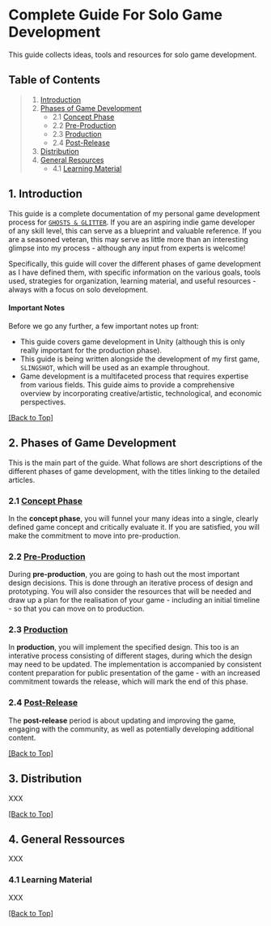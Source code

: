 # Complete Guide For Solo Game Development

This guide collects ideas, tools and resources for solo game development.

<a name="toc"></a>
## Table of Contents

> 1. [Introduction](#introduction)
> 2. [Phases of Game Development](#phases)
>    - 2.1 [Concept Phase](#concept-phase)
>    - 2.2 [Pre-Production](#pre-production)
>    - 2.3 [Production](#production)
>    - 2.4 [Post-Release](#post-release)
> 3. [Distribution](#distribution)
> 4. [General Resources](#gneral-resources)
>    - 4.1 [Learning Material](#learning-material)

<a name="introduction"></a>
## 1. Introduction

This guide is a complete documentation of my personal game development process for [`GHOSTS & GLITTER`](https://www.youtube.com/@ghostsnglitter). If you are an aspiring indie game developer of any skill level, this can serve as a blueprint and valuable reference. If you are a seasoned veteran, this may serve as little more than an interesting glimpse into my process - although any input from experts is welcome!

Specifically, this guide will cover the different phases of game development as I have defined them, with specific information on the various goals, tools used, strategies for organization, learning material, and useful resources - always with a focus on solo development.

<a name="important-notes"></a>
#### Important Notes

Before we go any further, a few important notes up front:
- This guide covers game development in Unity (although this is only really important for the production phase).
- This guide is being written alongside the development of my first game, `SLINGSHOT`, which will be used as an example throughout.
- Game development is a multifaceted process that requires expertise from various fields. This guide aims to provide a comprehensive overview by incorporating creative/artistic, technological, and economic perspectives.

[[Back to Top]](#complete-guide-for-solo-game-development)

<a name="phases"></a>
## 2. Phases of Game Development

This is the main part of the guide. What follows are short descriptions of the different phases of game development, with the titles linking to the detailed articles.

<a name="concept-phase"></a>
### 2.1 [Concept Phase](1_ConceptPhase.md/#concept-phase)

In the **concept phase**, you will funnel your many ideas into a single, clearly defined game concept and critically evaluate it. If you are satisfied, you will make the commitment to move into pre-production.

<a name="pre-production"></a>
### 2.2 [Pre-Production](2_PreProduction.md/#pre-production)

During **pre-production**, you are going to hash out the most important design decisions. This is done through an iterative process of design and prototyping. You will also consider the resources that will be needed and draw up a plan for the realisation of your game - including an initial timeline - so that you can move on to production.

<a name="production"></a>
### 2.3 [Production](3_Production.md/#production)

In **production**, you will implement the specified design. This too is an interative process consisting of different stages, during which the design may need to be updated. The implementation is accompanied by consistent content preparation for public presentation of the game - with an increased commitment towards the release, which will mark the end of this phase.

<a name="post-release"></a>
### 2.4 [Post-Release](4_PostRelease.md/#post-release)

The **post-release** period is about updating and improving the game, engaging with the community, as well as potentially developing additional content.

[[Back to Top]](#complete-guide-for-solo-game-development)

<a name="distribution"></a>
## 3. Distribution

XXX

[[Back to Top]](#complete-guide-for-solo-game-development)

<a name="general-ressources"></a>
## 4. General Ressources

XXX

<a name="learning-material"></a>
### 4.1 Learning Material

XXX

[[Back to Top]](#complete-guide-for-solo-game-development)